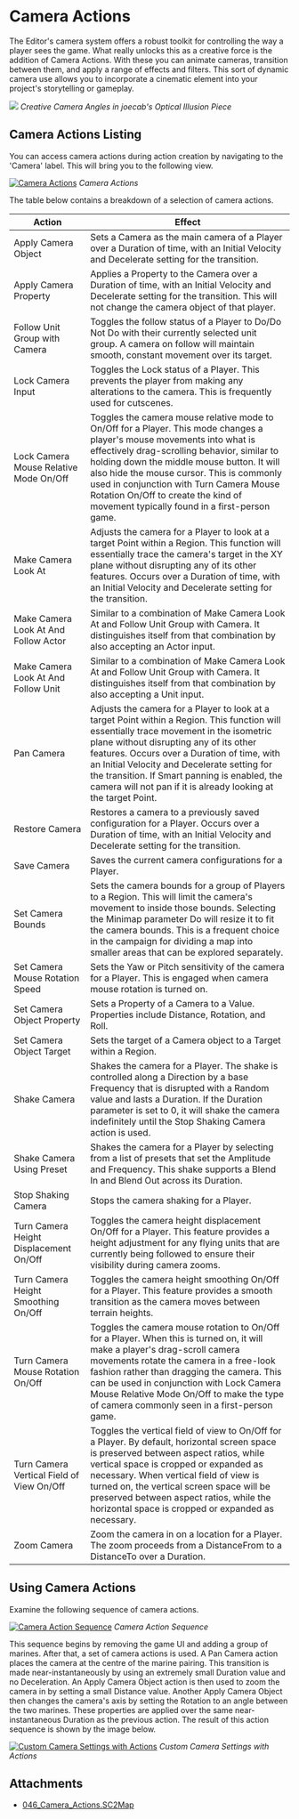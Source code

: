 # Camera Actions

The Editor's camera system offers a robust toolkit for controlling the way a player sees the game. What really unlocks this as a creative force is the addition of Camera Actions. With these you can animate cameras, transition between them, and apply a range of effects and filters. This sort of dynamic camera use allows you to incorporate a cinematic element into your project's storytelling or gameplay.

![](./resources/046_Camera_Actions1.png)
*Creative Camera Angles in joecab's Optical Illusion Piece*

## Camera Actions Listing

You can access camera actions during action creation by navigating to the 'Camera' label. This will bring you to the following view.

[![Camera Actions](./resources/046_Camera_Actions2.png)](./resources/046_Camera_Actions2.png)
*Camera Actions*

The table below contains a breakdown of a selection of camera actions.

| Action                                    | Effect                                                                                                                                                                                                                                                                                                                                                                                                |
| ----------------------------------------- | ----------------------------------------------------------------------------------------------------------------------------------------------------------------------------------------------------------------------------------------------------------------------------------------------------------------------------------------------------------------------------------------------------- |
| Apply Camera Object                       | Sets a Camera as the main camera of a Player over a Duration of time, with an Initial Velocity and Decelerate setting for the transition.                                                                                                                                                                                                                                                             |
| Apply Camera Property                     | Applies a Property to the Camera over a Duration of time, with an Initial Velocity and Decelerate setting for the transition. This will not change the camera object of that player.                                                                                                                                                                                                                  |
| Follow Unit Group with Camera             | Toggles the follow status of a Player to Do/Do Not Do with their currently selected unit group. A camera on follow will maintain smooth, constant movement over its target.                                                                                                                                                                                                                           |
| Lock Camera Input                         | Toggles the Lock status of a Player. This prevents the player from making any alterations to the camera. This is frequently used for cutscenes.                                                                                                                                                                                                                                                       |
| Lock Camera Mouse Relative Mode On/Off    | Toggles the camera mouse relative mode to On/Off for a Player. This mode changes a player's mouse movements into what is effectively drag-scrolling behavior, similar to holding down the middle mouse button. It will also hide the mouse cursor. This is commonly used in conjunction with Turn Camera Mouse Rotation On/Off to create the kind of movement typically found in a first-person game. |
| Make Camera Look At                       | Adjusts the camera for a Player to look at a target Point within a Region. This function will essentially trace the camera's target in the XY plane without disrupting any of its other features. Occurs over a Duration of time, with an Initial Velocity and Decelerate setting for the transition.                                                                                                 |
| Make Camera Look At And Follow Actor      | Similar to a combination of Make Camera Look At and Follow Unit Group with Camera. It distinguishes itself from that combination by also accepting an Actor input.                                                                                                                                                                                                                                    |
| Make Camera Look At And Follow Unit       | Similar to a combination of Make Camera Look At and Follow Unit Group with Camera. It distinguishes itself from that combination by also accepting a Unit input.                                                                                                                                                                                                                                      |
| Pan Camera                                | Adjusts the camera for a Player to look at a target Point within a Region. This function will essentially trace movement in the isometric plane without disrupting any of its other features. Occurs over a Duration of time, with an Initial Velocity and Decelerate setting for the transition. If Smart panning is enabled, the camera will not pan if it is already looking at the target Point.  |
| Restore Camera                            | Restores a camera to a previously saved configuration for a Player. Occurs over a Duration of time, with an Initial Velocity and Decelerate setting for the transition.                                                                                                                                                                                                                               |
| Save Camera                               | Saves the current camera configurations for a Player.                                                                                                                                                                                                                                                                                                                                                 |
| Set Camera Bounds                         | Sets the camera bounds for a group of Players to a Region. This will limit the camera's movement to inside those bounds. Selecting the Minimap parameter Do will resize it to fit the camera bounds. This is a frequent choice in the campaign for dividing a map into smaller areas that can be explored separately.                                                                                 |
| Set Camera Mouse Rotation Speed           | Sets the Yaw or Pitch sensitivity of the camera for a Player. This is engaged when camera mouse rotation is turned on.                                                                                                                                                                                                                                                                                |
| Set Camera Object Property                | Sets a Property of a Camera to a Value. Properties include Distance, Rotation, and Roll.                                                                                                                                                                                                                                                                                                              |
| Set Camera Object Target                  | Sets the target of a Camera object to a Target within a Region.                                                                                                                                                                                                                                                                                                                                       |
| Shake Camera                              | Shakes the camera for a Player. The shake is controlled along a Direction by a base Frequency that is disrupted with a Random value and lasts a Duration. If the Duration parameter is set to 0, it will shake the camera indefinitely until the Stop Shaking Camera action is used.                                                                                                                  |
| Shake Camera Using Preset                 | Shakes the camera for a Player by selecting from a list of presets that set the Amplitude and Frequency. This shake supports a Blend In and Blend Out across its Duration.                                                                                                                                                                                                                            |
| Stop Shaking Camera                       | Stops the camera shaking for a Player.                                                                                                                                                                                                                                                                                                                                                                |
| Turn Camera Height Displacement On/Off    | Toggles the camera height displacement On/Off for a Player. This feature provides a height adjustment for any flying units that are currently being followed to ensure their visibility during camera zooms.                                                                                                                                                                                          |
| Turn Camera Height Smoothing On/Off       | Toggles the camera height smoothing On/Off for a Player. This feature provides a smooth transition as the camera moves between terrain heights.                                                                                                                                                                                                                                                       |
| Turn Camera Mouse Rotation On/Off         | Toggles the camera mouse rotation to On/Off for a Player. When this is turned on, it will make a player's drag-scroll camera movements rotate the camera in a free-look fashion rather than dragging the camera. This can be used in conjunction with Lock Camera Mouse Relative Mode On/Off to make the type of camera commonly seen in a first-person game.                                         |
| Turn Camera Vertical Field of View On/Off | Toggles the vertical field of view to On/Off for a Player. By default, horizontal screen space is preserved between aspect ratios, while vertical space is cropped or expanded as necessary. When vertical field of view is turned on, the vertical screen space will be preserved between aspect ratios, while the horizontal space is cropped or expanded as necessary.                             |
| Zoom Camera                               | Zoom the camera in on a location for a Player. The zoom proceeds from a DistanceFrom to a DistanceTo over a Duration.                                                                                                                                                                                                                                                                                 |

## Using Camera Actions

Examine the following sequence of camera actions.

[![Camera Action Sequence](./resources/046_Camera_Actions3.png)](./resources/046_Camera_Actions3.png)
*Camera Action Sequence*

This sequence begins by removing the game UI and adding a group of marines. After that, a set of camera actions is used. A Pan Camera action places the camera at the centre of the marine pairing. This transition is made near-instantaneously by using an extremely small Duration value and no Deceleration. An Apply Camera Object action is then used to zoom the camera in by setting a small Distance value. Another Apply Camera Object then changes the camera's axis by setting the Rotation to an angle between the two marines. These properties are applied over the same near-instantaneous Duration as the previous action. The result of this action sequence is shown by the image below.

[![Custom Camera Settings with Actions](./resources/046_Camera_Actions4.png)](./resources/046_Camera_Actions4.png)
*Custom Camera Settings with Actions*

## Attachments

 * [046_Camera_Actions.SC2Map](./maps/046_Camera_Actions.SC2Map)
